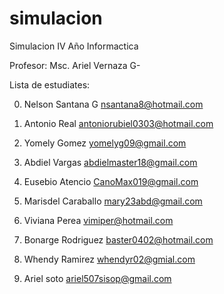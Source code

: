# simulacion
Simulacion IV Año Informactica

Profesor: Msc. Ariel Vernaza G-



Lista de estudiates:

0. Nelson Santana G   nsantana8@hotmail.com

1. Antonio Real antoniorubiel0303@hotmail.com 

2. Yomely Gomez yomelyg09@gmail.com

3. Abdiel Vargas abdielmaster18@gmail.com

4. Eusebio Atencio CanoMax019@gmail.com






5. Marisdel Caraballo mary23abd@gmail.com

6. Viviana Perea vimiper@hotmail.com

7. Bonarge Rodriguez baster0402@hotmail.com

8. Whendy Ramirez whendyr02@gmial.com

9. Ariel soto ariel507sisop@gmail.com
